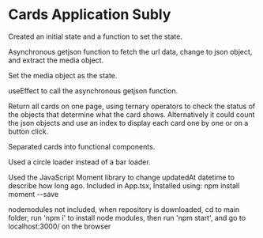 # Cards Application Subly

Created an initial state and a function to set the state. 

Asynchronous getjson function to fetch the url data, change to json object, and extract the media object.  

Set the media object as the state.  

useEffect to call the asynchronous getjson function.

Return all cards on one page, using ternary operators to check the status of the objects that determine what the card shows. Alternatively it could count the json objects and use an index to display each card one by one or on a button click.  

Separated cards into functional components.  

Used a circle loader instead of a bar loader.  

Used the JavaScript Moment library to change updatedAt datetime to describe how long ago. Included in App.tsx, Installed using: npm install moment --save 

nodemodules not included, when repository is downloaded, cd to main folder, run 'npm i' to install node modules, then run 'npm start', and go to localhost:3000/ on the browser

